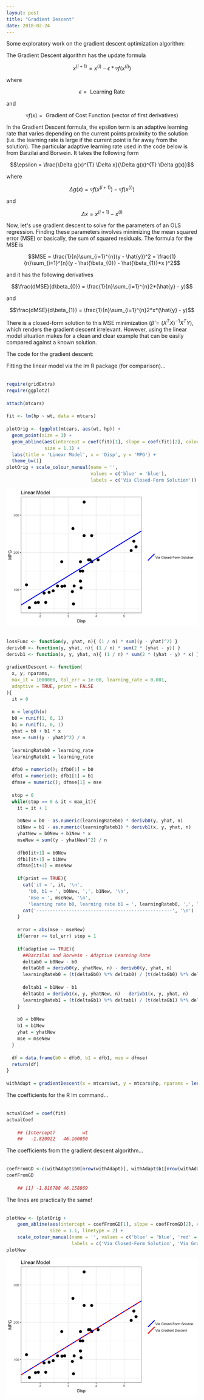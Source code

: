 ```yaml
---
layout: post
title: "Gradient Descent"
date: 2018-02-24
---
```


Some exploratory work on the gradient descent optimization algorithm:

The Gradient Descent algorithm has the update formula

$$x^{(i+1)} = x^{(i)} - \epsilon * \triangledown f(x^{(i)})$$

where

$$\epsilon = \text{ Learning Rate }$$

and

$$\triangledown f(x) = \text{ Gradient of Cost Function (vector of first derivatives)}$$


In the Gradient Descent formula, the epsilon term is an adaptive learning rate that varies depending on the current points proximity to the solution (i.e. the learning rate is large if the current point is far away from the solution). The particular adaptive learning rate used in the code below is from Barzilai and Borwein. It takes the following form


$$\epsilon = \frac{\Delta g(x)^{T} \Delta x}{\Delta g(x)^{T} \Delta g(x)}$$

where

$$\Delta g(x) = \triangledown f(x^{(i+1)}) - \triangledown f(x^{(i)})$$

and

$$\Delta x = x^{(i+1)} - x^{(i)}$$


Now, let's use gradient descent to solve for the parameters of an OLS regression. Finding these parameters involves minimizing the mean squared error (MSE) or basically, the sum of squared residuals. The formula for the MSE is

$$MSE = \frac{1}{n}\sum_{i=1}^{n}(y - \hat{y})^2 = \frac{1}{n}\sum_{i=1}^{n}(y - \hat{\beta_{0}} - \hat{\beta_{1}}*x )^2$$

and it has the following derivatives

$$\frac{dMSE}{d\beta_{0}} = \frac{1}{n}\sum_{i=1}^{n}2*(\hat{y} - y)$$

and

$$\frac{dMSE}{d\beta_{1}} = \frac{1}{n}\sum_{i=1}^{n}2*x*(\hat{y} - y)$$


There is a closed-form solution to this MSE minimization ($\hat{\beta} = (X^{T}X)^{-1}X^{T}Y$), which renders the gradient descent irrelevant. However, using the linear model situation makes for a clean and clear example that can be easily compared against a known solution.


The code for the gradient descent:


Fitting the linear model via the lm R package (for comparison)...


``` r

require(gridExtra)
require(ggplot2)

attach(mtcars)

fit <- lm(hp ~ wt, data = mtcars)

plotOrig <- {ggplot(mtcars, aes(wt, hp)) +
  geom_point(size = 3) +
  geom_abline(aes(intercept = coef(fit)[1], slope = coef(fit)[2], colour = 'blue'),
              size = 1.1) +
  labs(title = 'Linear Model', x = 'Disp', y = 'MPG') +
  theme_bw()}
plotOrig + scale_colour_manual(name = '',
                               values = c('blue' = 'blue'),
                               labels = c('Via Closed-Form Solution'))

```

![](/images/2018-02-24-aaron-jones-gradient-descent_files/figure-markdown_github/unnamed-chunk-3-1.png)

``` r

lossFunc <- function(y, yhat, n){ (1 / n) * sum((y - yhat)^2) }
derivb0 <- function(y, yhat, n){ (1 / n) * sum(2 * (yhat - y)) }
derivb1 <- function(x, y, yhat, n){ (1 / n) * sum(2 * (yhat - y) * x) }

gradientDescent <- function(
  x, y, nparams,
  max_it = 1000000, tol_err = 1e-08, learning_rate = 0.001,
  adaptive = TRUE, print = FALSE
){
  it = 0
  
  n = length(x)
  b0 = runif(1, 0, 1)
  b1 = runif(1, 0, 1)
  yhat = b0 + b1 * x
  mse = sum((y - yhat)^2) / n
  
  learningRateb0 = learning_rate
  learningRateb1 = learning_rate
  
  dfb0 = numeric(); dfb0[1] = b0
  dfb1 = numeric(); dfb1[1] = b1
  dfmse = numeric(); dfmse[1] = mse
  
  stop = 0
  while(stop == 0 & it < max_it){
    it = it + 1
    
    b0New = b0 - as.numeric(learningRateb0) * derivb0(y, yhat, n)
    b1New = b1 - as.numeric(learningRateb1) * derivb1(x, y, yhat, n)
    yhatNew = b0New + b1New * x
    mseNew = sum((y - yhatNew)^2) / n
    
    dfb0[it+1] = b0New
    dfb1[it+1] = b1New
    dfmse[it+1] = mseNew
    
    if(print == TRUE){
      cat('it = ', it, '\n',
        'b0, b1 = ', b0New, ',', b1New, '\n',
        'mse = ', mseNew, '\n',
        'learning rate b0, learning rate b1 = ', learningRateb0, ',', learningRateb1, '\n')
      cat('--------------------------------------------------', '\n')
    }
    
    error = abs(mse - mseNew)
    if(error <= tol_err) stop = 1
    
    if(adaptive == TRUE){
      ##Barzilai and Borwein - Adaptive Learning Rate
      deltab0 = b0New - b0
      deltaGb0 = derivb0(y, yhatNew, n) - derivb0(y, yhat, n)
      learningRateb0 = (t(deltaGb0) %*% deltab0) / (t(deltaGb0) %*% deltaGb0) 
      
      deltab1 = b1New - b1
      deltaGb1 = derivb1(x, y, yhatNew, n) - derivb1(x, y, yhat, n)
      learningRateb1 = (t(deltaGb1) %*% deltab1) / (t(deltaGb1) %*% deltaGb1)
    }
    
    b0 = b0New
    b1 = b1New
    yhat = yhatNew
    mse = mseNew
  }
  
  df = data.frame(b0 = dfb0, b1 = dfb1, mse = dfmse)
  return(df)
}

withAdapt = gradientDescent(x = mtcars$wt, y = mtcars$hp, nparams = length(coef(fit)))

```

The coefficients for the R lm command...

``` r

actualCoef = coef(fit)
actualCoef

    ## (Intercept)          wt 
    ##   -1.820922   46.160050

```

The coefficients from the gradient descent algorithm...

``` r

coefFromGD <-c(withAdapt$b0[nrow(withAdapt)], withAdapt$b1[nrow(withAdapt)])
coefFromGD

    ## [1] -1.816788 46.158869

```

    

The lines are practically the same!

``` r

plotNew <- {plotOrig +
    geom_abline(aes(intercept = coefFromGD[1], slope = coefFromGD[2], colour = 'red'),
                size = 1.1, linetype = 2) +
    scale_colour_manual(name = '', values = c('blue' = 'blue', 'red' = 'red'),
                        labels = c('Via Closed-Form Solution', 'Via Gradient Descent'))}
plotNew

```

![](/images/2018-02-24-aaron-jones-gradient-descent_files/figure-markdown_github/unnamed-chunk-9-1.png)
